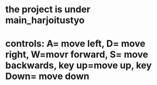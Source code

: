 # the project is under main_harjoitustyo
# controls: A= move left, D= move right, W=movr forward, S= move backwards, key up=move up, key Down= move down

